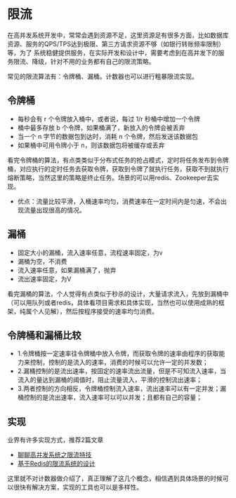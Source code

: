 # 限流
在高并发系统开发中，常常会遇到资源不足，这里资源足有很多方面，比如数据库资源、服务的QPS/TPS达到极限、第三方请求资源不够（如银行转账频率限制）等，为了
系统稳健提供服务，在实际开发和设计中，需要考虑到在高并发下的服务限流、降级，针对不用的业务都有自己的限流策略。

常见的限流算法有：令牌桶、漏桶。计数器也可以进行粗暴限流实现。

## 令牌桶
- 每秒会有 r 个令牌放入桶中，或者说，每过 1/r 秒桶中增加一个令牌
- 桶中最多存放 b 个令牌，如果桶满了，新放入的令牌会被丢弃
- 当一个 n 字节的数据包到达时，消耗 n 个令牌，然后发送该数据包
- 如果桶中可用令牌小于 n，则该数据包将被缓存或丢弃

看完令牌桶的算法，有点类类似于分布式任务的抢占模式，定时将任务发布到令牌桶，对应执行的定时任务去获取令牌，获取到令牌了就执行任务，获取不到就执行熔断策略，当然这里的策略是终止任务。场景的可以用redis、Zookeeper去实现。

- 优点：流量比较平滑，入桶速率均匀，消费速率在一定时间内是匀速，不会出现流量出现很高的情况。

## 漏桶
- 固定大小的漏桶，流入速率任意，流程速率固定，为v
- 漏桶为空，不消费
- 流入速率任意，如果漏桶满了，抛弃
- 流出速率固定，为V

看完漏桶的算法，个人觉得有点类似于秒杀的设计，大量请求流入，先放到漏桶中（可以用队列或者redis，具体看项目需求和具体实现，当然也可以使用成熟的框架，纯属个人见解），然后按程序接受的速率均匀消费。

## 令牌桶和漏桶比较
- 1.令牌桶按一定速率往令牌桶中放入令牌，而获取令牌的速率由程序的获取能力来控制，控制的是流入的速率，消费的时候可以允许一定的并发数；
- 2.漏桶控制的是流出速率，按固定的速率流出流量，但是不可知流入速率，当流入的量达到漏桶的阈值时，阻止流量流入，平滑的控制流出速率；
- 3.两者控制的方向相反，令牌桶控制流入速率，流出速率可以有一定并发；漏桶控制的是流出速率，流入速率可以可以并发；且都有自己的容量；

## 实现
业界有许多实现方式，推荐2篇文章 
- [聊聊高并发系统之限流特技](https://m.baidu.com/from=2001a/bd_page_type=1/ssid=0/uid=0/pu=usm%401%2Csz%40320_1003%2Cta%40iphone_2_6.0_1_11.9/baiduid=692AA407E9D49D6C93E90F0F23454311/w=0_10_/t=iphone/l=3/tc?ref=www_iphone&lid=7466752170833192156&order=2&fm=alop&tj=www_normal_2_0_10_title&vit=osres&m=8&srd=1&cltj=cloud_title&asres=1&nt=wnor&title=%E8%81%8A%E8%81%8A%E9%AB%98%E5%B9%B6%E5%8F%91%E7%B3%BB%E7%BB%9F%E4%B9%8B%E9%99%90%E6%B5%81%E7%89%B9%E6%8A%80-%E4%BA%BF%E7%BA%A7%E6%B5%81%E9%87%8F%E7%BD%91%E7%AB%99%E6%9E%B6%E6%9E%84%E6%A0%B8%E5%BF%83...&dict=32&wd=&eqid=679f3b89f063a400100000005b075b28&w_qd=IlPT2AEptyoA_yiPHVWgohn1OVA7&tcplug=1&sec=30024&di=2edd490869e608c2&bdenc=1&tch=124.244.34.508.1.248&nsrc=IlPT2AEptyoA_yixCFOxXnANedT62v3IHBuPKyVZ0Cm7pEGshPPlGNVoHDbbNW_TXUL7uSPQpstRby3u0VAo7hJ3r_tj&clk_info=%7B%22srcid%22%3A1599%2C%22tplname%22%3A%22www_normal%22%2C%22t%22%3A1527208758925%2C%22xpath%22%3A%22div-a-h3%22%7D&sfOpen=1)
- [基于Redis的限流系统的设计](https://zhuanlan.zhihu.com/p/31285031)


这里就不对计数器做介绍了，真正理解了这几个概念，相信遇到具体场景的时候可以很快有解决方案，实现的工具也可以是多样性。



